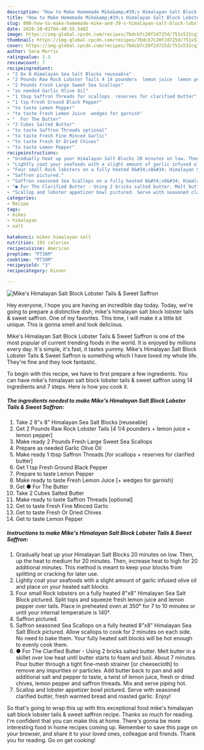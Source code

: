 ```yaml
---
description: "How to Make Homemade Mike&amp;#39;s Himalayan Salt Block Lobster Tails &amp;amp; Sweet Saffron"
title: "How to Make Homemade Mike&amp;#39;s Himalayan Salt Block Lobster Tails &amp;amp; Sweet Saffron"
slug: 800-how-to-make-homemade-mike-and-39-s-himalayan-salt-block-lobster-tails-and-amp-sweet-saffron
date: 2020-10-01T04:40:55.548Z
image: https://img-global.cpcdn.com/recipes/7bdcb7c20f2d725d/751x532cq70/mikes-himalayan-salt-block-lobster-tails-sweet-saffron-recipe-main-photo.jpg
thumbnail: https://img-global.cpcdn.com/recipes/7bdcb7c20f2d725d/751x532cq70/mikes-himalayan-salt-block-lobster-tails-sweet-saffron-recipe-main-photo.jpg
cover: https://img-global.cpcdn.com/recipes/7bdcb7c20f2d725d/751x532cq70/mikes-himalayan-salt-block-lobster-tails-sweet-saffron-recipe-main-photo.jpg
author: Sara Morris
ratingvalue: 3.3
reviewcount: 7
recipeingredient:
- "2 8x 8 Himalayan Sea Salt Blocks reuseable"
- "2 Pounds Raw Rock Lobster Tails 4 14 pounders  lemon juice  lemon pepper"
- "2 Pounds Fresh Large Sweet Sea Scallops"
- "as needed Garlic Olive Oil"
- "1 tbsp Saffron Threads for scallops  reserves for clarified butter"
- "1 tsp Fresh Ground Black Pepper"
- "to taste Lemon Pepper"
- "to taste Fresh Lemon Juice  wedges for garnish"
- "  For The Butter"
- "2 Cubes Salted Butter"
- "to taste Saffron Threads optional"
- "to taste Fresh Fine Minced Garlic"
- "to taste Fresh Or Dried Chives"
- "to taste Lemon Pepper"
recipeinstructions:
- "Gradually heat up your Himalayan Salt Blocks 20 minutes on low. Then, up the heat to medium for 20 minutes. Then, increase heat to high for 20 additional minutes. This method is meant to keep your blocks from splitting or cracking for later use."
- "Lightly coat your seafoods with a slight amount of garlic infused olive oil and place on your heated salt blocks."
- "Four small Rock lobsters on a fully heated 8&#34;x8&#34; Himalayan Sea Salt Block pictured. Split tops and squeeze fresh lemon juice and lemon pepper over tails. Place in preheated oven at 350° for 7 to 10 minutes or until your internal temperature is 140°."
- "Saffron pictured."
- "Saffron seasoned Sea Scallops on a fully heated 8&#34;x8&#34; Himalayan Sea Salt Block pictured. Allow scallops to cook for 2 minutes on each side. No need to bake them. Your fully heated salt blocks will be hot enough to evenly cook them."
- "● For The Clarified Butter - Using 2 bricks salted butter. Melt butter in a skillet over low heat until butter starts to foam and boil. About 7 minutes. Pour butter through a tight fine-mesh strainer [or cheesecloth] to remove any impurities or particles. Add butter back to pan and add additional salt and pepper to taste, a twist of lemon juice, fresh or dried chives, lemon pepper and saffron threads. Mix and serve piping hot."
- "Scallop and lobster appetizer bowl pictured. Serve with seasoned clarified butter, fresh warmed bread and roasted garlic. Enjoy!"
categories:
- Recipe
tags:
- mikes
- himalayan
- salt

katakunci: mikes himalayan salt 
nutrition: 193 calories
recipecuisine: American
preptime: "PT36M"
cooktime: "PT38M"
recipeyield: "3"
recipecategory: Dinner

---
```



![Mike&#39;s Himalayan Salt Block Lobster Tails &amp; Sweet Saffron](https://img-global.cpcdn.com/recipes/7bdcb7c20f2d725d/751x532cq70/mikes-himalayan-salt-block-lobster-tails-sweet-saffron-recipe-main-photo.jpg)

Hey everyone, I hope you are having an incredible day today. Today, we're going to prepare a distinctive dish, mike&#39;s himalayan salt block lobster tails &amp; sweet saffron. One of my favorites. This time, I will make it a little bit unique. This is gonna smell and look delicious.

Mike&#39;s Himalayan Salt Block Lobster Tails &amp; Sweet Saffron is one of the most popular of current trending foods in the world. It is enjoyed by millions every day. It's simple, it's fast, it tastes yummy. Mike&#39;s Himalayan Salt Block Lobster Tails &amp; Sweet Saffron is something which I have loved my whole life. They're fine and they look fantastic.




To begin with this recipe, we have to first prepare a few ingredients. You can have mike&#39;s himalayan salt block lobster tails &amp; sweet saffron using 14 ingredients and 7 steps. Here is how you cook it.

<!--inarticleads1-->

##### The ingredients needed to make Mike&#39;s Himalayan Salt Block Lobster Tails &amp; Sweet Saffron:

1. Take 2 8&#34;x 8&#34; Himalayan Sea Salt Blocks [reuseable]
1. Get 2 Pounds Raw Rock Lobster Tails [4 1/4 pounders + lemon juice + lemon pepper]
1. Make ready 2 Pounds Fresh Large Sweet Sea Scallops
1. Prepare as needed Garlic Olive Oil
1. Make ready 1 tbsp Saffron Threads [for scallops + reserves for clarified butter]
1. Get 1 tsp Fresh Ground Black Pepper
1. Prepare to taste Lemon Pepper
1. Make ready to taste Fresh Lemon Juice [+ wedges for garnish]
1. Get  ● For The Butter
1. Take 2 Cubes Salted Butter
1. Make ready to taste Saffron Threads [optional]
1. Get to taste Fresh Fine Minced Garlic
1. Get to taste Fresh Or Dried Chives
1. Get to taste Lemon Pepper




<!--inarticleads2-->

##### Instructions to make Mike&#39;s Himalayan Salt Block Lobster Tails &amp; Sweet Saffron:

1. Gradually heat up your Himalayan Salt Blocks 20 minutes on low. Then, up the heat to medium for 20 minutes. Then, increase heat to high for 20 additional minutes. This method is meant to keep your blocks from splitting or cracking for later use.
1. Lightly coat your seafoods with a slight amount of garlic infused olive oil and place on your heated salt blocks.
1. Four small Rock lobsters on a fully heated 8&#34;x8&#34; Himalayan Sea Salt Block pictured. Split tops and squeeze fresh lemon juice and lemon pepper over tails. Place in preheated oven at 350° for 7 to 10 minutes or until your internal temperature is 140°.
1. Saffron pictured.
1. Saffron seasoned Sea Scallops on a fully heated 8&#34;x8&#34; Himalayan Sea Salt Block pictured. Allow scallops to cook for 2 minutes on each side. No need to bake them. Your fully heated salt blocks will be hot enough to evenly cook them.
1. ● For The Clarified Butter - Using 2 bricks salted butter. Melt butter in a skillet over low heat until butter starts to foam and boil. About 7 minutes. Pour butter through a tight fine-mesh strainer [or cheesecloth] to remove any impurities or particles. Add butter back to pan and add additional salt and pepper to taste, a twist of lemon juice, fresh or dried chives, lemon pepper and saffron threads. Mix and serve piping hot.
1. Scallop and lobster appetizer bowl pictured. Serve with seasoned clarified butter, fresh warmed bread and roasted garlic. Enjoy!




So that's going to wrap this up with this exceptional food mike&#39;s himalayan salt block lobster tails &amp; sweet saffron recipe. Thanks so much for reading. I'm confident that you can make this at home. There's gonna be more interesting food in home recipes coming up. Remember to save this page on your browser, and share it to your loved ones, colleague and friends. Thank you for reading. Go on get cooking!
